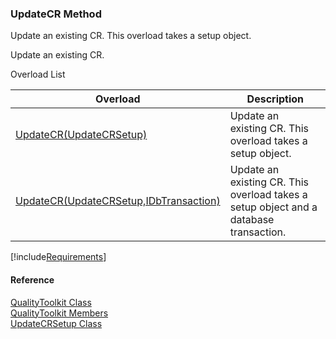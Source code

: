 ﻿### UpdateCR Method

Update an existing CR. This overload takes a setup object.

Update an existing CR.

Overload List

| Overload | Description |
| --- | --- |
| [UpdateCR(UpdateCRSetup)](FChoice.Toolkits.Clarify~FChoice.Toolkits.Clarify.Quality.QualityToolkit~UpdateCR(UpdateCRSetup).md) | Update an existing CR. This overload takes a setup object.   |
| [UpdateCR(UpdateCRSetup,IDbTransaction)](FChoice.Toolkits.Clarify~FChoice.Toolkits.Clarify.Quality.QualityToolkit~UpdateCR(UpdateCRSetup,IDbTransaction).md) | Update an existing CR. This overload takes a setup object and a database transaction.   |

[!include[Requirements](../partials/requirements.md)]



#### Reference

[QualityToolkit Class](FChoice.Toolkits.Clarify~FChoice.Toolkits.Clarify.Quality.QualityToolkit.md)  
[QualityToolkit Members](FChoice.Toolkits.Clarify~FChoice.Toolkits.Clarify.Quality.QualityToolkit_members.md)  
[UpdateCRSetup Class](FChoice.Toolkits.Clarify~FChoice.Toolkits.Clarify.Quality.UpdateCRSetup.md)